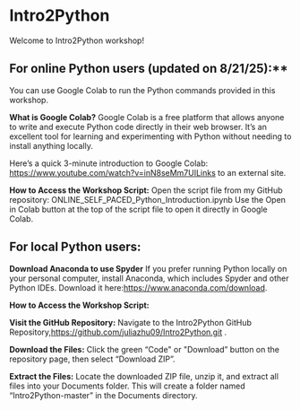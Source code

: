 # Intro2Python

Welcome to Intro2Python workshop! 

## For online Python users (updated on 8/21/25):**

You can use Google Colab to run the Python commands provided in this workshop.

**What is Google Colab?**
Google Colab is a free platform that allows anyone to write and execute Python code directly in their web browser. It’s an excellent tool for learning and experimenting with Python without needing to install anything locally.

Here’s a quick 3-minute introduction to Google Colab:  
https://www.youtube.com/watch?v=inN8seMm7UILinks to an external site.

**How to Access the Workshop Script:**
Open the script file from my GitHub repository:
ONLINE_SELF_PACED_Python_Introduction.ipynb
Use the Open in Colab button at the top of the script file to open it directly in Google Colab.

## For local Python users:
**Download Anaconda to use Spyder**
If you prefer running Python locally on your personal computer, install Anaconda, which includes Spyder and other Python IDEs. Download it here:https://www.anaconda.com/download.

**How to Access the Workshop Script:**

**Visit the GitHub Repository:**
Navigate to the Intro2Python GitHub Repository,https://github.com/juliazhu09/Intro2Python.git .

**Download the Files:**
Click the green “Code" or  "Download” button on the repository page, then select “Download ZIP”.

**Extract the Files:**
Locate the downloaded ZIP file, unzip it, and extract all files into your Documents folder. This will create a folder named “Intro2Python-master” in the Documents directory.
